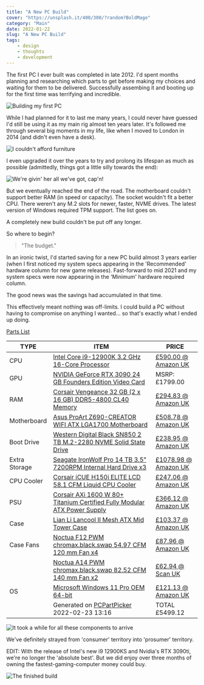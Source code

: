 ```yaml
---
title: "A New PC Build"
cover: "https://unsplash.it/400/300/?random?BoldMage"
category: "Main"
date: 2022-01-22
slug: "A New PC Build"
tags:
    - design
    - thoughts
    - development
---
```



The first PC I ever built was completed in late 2012. I'd spent months planning and researching which parts to get before making my choices and waiting for them to be delivered. Successfully assembing it and booting up for the first time was terrifying and incredible.

![Building my first PC](/2012-PC-Build.jpg)

While I had planned for it to last me many years, I could never have guessed I'd still be using it as my main rig almost ten years later. It's followed me through several big moments in my life, like when I moved to London in 2014 (and didn't even have a desk).

![I couldn't afford furniture](/2015-PC-Build.jpg)

I even upgraded it over the years to try and prolong its lifespan as much as possible (admittedly, things got a little silly towards the end):

![We're givin' her all we've got, cap'n!](/2021-PC-Build.jpg)

But we eventually reached the end of the road. The motherboard couldn't support better RAM (in speed or capacity). The socket wouldn't fit a better CPU. There weren't any M.2 slots for newer, faster, NVME drives. The latest version of Windows required TPM support. The list goes on.

A completely new build couldn't be put off any longer.

So where to begin?

> "The budget."

In an ironic twist, I'd started saving for a new PC build almost 3 years earlier (when I first noticed my system specs appearing in the 'Recommended' hardware column for new game releases). Fast-forward to mid 2021 and my system specs were now appearing in the 'Minimum' hardware required column.

The good news was the savings had accumulated in that time.

This effectively meant nothing was off-limits. I could build a PC without having to compromise on anything I wanted... so that's exactly what I ended up doing.

<div class="note table">
    <a href="https://uk.pcpartpicker.com/list/rsGVY9">Parts List</a>
    <table class="pcpp-part-list">
    <thead>
        <tr>
        <th>TYPE</th>
        <th>ITEM</th>
        <th>PRICE</th>
        </tr>
    </thead>
    <tbody>
        <tr>
        <td class="pcpp-part-list-type">CPU</td>
        <td class="pcpp-part-list-item"><a href="https://uk.pcpartpicker.com/product/gGH7YJ/intel-core-i9-12900k-32-ghz-8-core-processor-bx8071512900k">Intel Core i9-12900K 3.2 GHz 16-Core Processor</a></td>
        <td class="pcpp-part-list-price">
            <a href="https://uk.pcpartpicker.com/product/gGH7YJ/intel-core-i9-12900k-32-ghz-8-core-processor-bx8071512900k">£590.00 @ Amazon UK</a>
        </td>
        </tr>
        <tr>
        <td class="pcpp-part-list-type">GPU</td>
        <td class="pcpp-part-list-item"><a href="https://uk.pcpartpicker.com/product/PFVG3C/nvidia-geforce-rtx-3090-24-gb-founders-edition-video-card-900-1g136-2510-000">NVIDIA GeForce RTX 3090 24 GB Founders Edition Video Card</a></td>
        <td class="pcpp-part-list-price">
            MSRP:
            £1799.00
        </td>
        </tr>
        <tr>
        <td class="pcpp-part-list-type">RAM</td>
        <td class="pcpp-part-list-item"><a href="https://uk.pcpartpicker.com/product/CMrRsY/corsair-vengeance-32-gb-2-x-16-gb-ddr5-4800-cl40-memory-cmk32gx5m2a4800c40">Corsair Vengeance 32 GB (2 x 16 GB) DDR5-4800 CL40 Memory</a></td>
        <td class="pcpp-part-list-price">
            <a href="https://uk.pcpartpicker.com/product/CMrRsY/corsair-vengeance-32-gb-2-x-16-gb-ddr5-4800-cl40-memory-cmk32gx5m2a4800c40">£294.83 @ Amazon UK</a>
        </td>
        </tr>
        <tr>
        <td class="pcpp-part-list-type">Motherboard</td>
        <td class="pcpp-part-list-item"><a href="https://uk.pcpartpicker.com/product/tPYmP6/asus-proart-z690-creator-wifi-atx-lga1700-motherboard-proart-z690-creator-wifi">Asus ProArt Z690-CREATOR WIFI ATX LGA1700 Motherboard</a></td>
        <td class="pcpp-part-list-price">
            <a href="https://uk.pcpartpicker.com/product/tPYmP6/asus-proart-z690-creator-wifi-atx-lga1700-motherboard-proart-z690-creator-wifi">£508.78 @ Amazon UK</a>
        </td>
        </tr>
        <tr>
        <td class="pcpp-part-list-type">Boot Drive</td>
        <td class="pcpp-part-list-item"><a href="https://uk.pcpartpicker.com/product/6LGnTW/western-digital-black-sn850-2-tb-m2-2280-nvme-solid-state-drive-wds200t1x0e">Western Digital Black SN850 2 TB M.2-2280 NVME Solid State Drive</a></td>
        <td class="pcpp-part-list-price">
            <a href="https://uk.pcpartpicker.com/product/6LGnTW/western-digital-black-sn850-2-tb-m2-2280-nvme-solid-state-drive-wds200t1x0e">£238.95 @ Amazon UK</a>
        </td>
        </tr>
        <tr>
        <td class="pcpp-part-list-type">Extra Storage</td>
        <td class="pcpp-part-list-item"><a href="https://uk.pcpartpicker.com/product/t7BTwP/seagate-ironwolf-pro-14tb-35-7200rpm-internal-hard-drive-st14000ne0008">Seagate IronWolf Pro 14 TB 3.5" 7200RPM Internal Hard Drive x3</a></td>
        <td class="pcpp-part-list-price">
            <a href="https://uk.pcpartpicker.com/product/t7BTwP/seagate-ironwolf-pro-14tb-35-7200rpm-internal-hard-drive-st14000ne0008">£1078.98 @ Amazon UK</a>
        </td>
        </tr>
        <tr>
        <td class="pcpp-part-list-type">CPU Cooler</td>
        <td class="pcpp-part-list-item"><a href="https://uk.pcpartpicker.com/product/GLjBD3/corsair-icue-h150i-elite-lcd-581-cfm-liquid-cpu-cooler-cw-9060062-ww">Corsair iCUE H150i ELITE LCD 58.1 CFM Liquid CPU Cooler</a></td>
        <td class="pcpp-part-list-price">
            <a href="https://uk.pcpartpicker.com/product/GLjBD3/corsair-icue-h150i-elite-lcd-581-cfm-liquid-cpu-cooler-cw-9060062-ww">£247.06 @ Amazon UK</a>
        </td>
        </tr>
        <tr>
        <td class="pcpp-part-list-type">PSU</td>
        <td class="pcpp-part-list-item"><a href="https://uk.pcpartpicker.com/product/cJbwrH/corsair-1600w-80-titanium-certified-fully-modular-atx-power-supply-cp-9020087-na">Corsair AXi 1600 W 80+ Titanium Certified Fully Modular ATX Power Supply</a></td>
        <td class="pcpp-part-list-price">
            <a href="https://uk.pcpartpicker.com/product/cJbwrH/corsair-1600w-80-titanium-certified-fully-modular-atx-power-supply-cp-9020087-na">£366.12 @ Amazon UK</a>
        </td>
        </tr>
        <tr>
        <td class="pcpp-part-list-type">Case</td>
        <td class="pcpp-part-list-item"><a href="https://uk.pcpartpicker.com/product/ybH8TW/lian-li-lancool-ii-mesh-atx-mid-tower-case-lancool-ii-mesh-performance">Lian Li Lancool II Mesh ATX Mid Tower Case</a></td>
        <td class="pcpp-part-list-price">
            <a href="https://uk.pcpartpicker.com/product/ybH8TW/lian-li-lancool-ii-mesh-atx-mid-tower-case-lancool-ii-mesh-performance">£103.37 @ Amazon UK</a>
        </td>
        </tr>
        <tr>
        <td class="pcpp-part-list-type">Case Fans</td>
        <td class="pcpp-part-list-item"><a href="https://uk.pcpartpicker.com/product/cFwqqs/noctua-nf-f12-pwm-chromaxblackswap-550-cfm-120mm-fan-nf-f12-pwm-chromaxblackswap">Noctua F12 PWM chromax.black.swap 54.97 CFM 120 mm Fan x4</a></td>
        <td class="pcpp-part-list-price">
            <a href="https://uk.pcpartpicker.com/product/cFwqqs/noctua-nf-f12-pwm-chromaxblackswap-550-cfm-120mm-fan-nf-f12-pwm-chromaxblackswap">£87.96 @ Amazon UK</a>
        </td>
        </tr>
        <tr>
        <td class="pcpp-part-list-type"></td>
        <td class="pcpp-part-list-item"><a href="https://uk.pcpartpicker.com/product/sWM323/noctua-nf-a14-pwm-chromaxblackswap-825-cfm-140mm-fan-nf-a14-pwm-chromaxblackswap">Noctua A14 PWM chromax.black.swap 82.52 CFM 140 mm Fan x2</a></td>
        <td class="pcpp-part-list-price">
            <a href="https://uk.pcpartpicker.com/product/sWM323/noctua-nf-a14-pwm-chromaxblackswap-825-cfm-140mm-fan-nf-a14-pwm-chromaxblackswap">£62.94 @ Scan UK</a>
        </td>
        </tr>
        <tr>
        <td class="pcpp-part-list-type">OS</td>
        <td class="pcpp-part-list-item"><a href="https://uk.pcpartpicker.com/product/yjbTwP/microsoft-windows-11-pro-oem-64-bit-fqc-10529">Microsoft Windows 11 Pro OEM 64-bit</a></td>
        <td class="pcpp-part-list-price">
            <a href="https://uk.pcpartpicker.com/product/yjbTwP/microsoft-windows-11-pro-oem-64-bit-fqc-10529">£121.13 @ Amazon UK</a>
        </td>
        </tr>
        <tr>
        <td></td>
        <td class="pcpp-part-list-type">Generated on <a href="https://uk.pcpartpicker.com/list/rsGVY9">PCPartPicker</a> 2022-02-23 13:16</td>
        <td class="pcpp-part-list-total-price">TOTAL £5499.12</td>
        </tr>
    </tbody>
    </table>
</div>

![It took a while for all these components to arrive](/2022-PC-Build.jpg)

We've definitely strayed from 'consumer' territory into 'prosumer' territory.

EDIT: With the release of Intel's new i9 12900KS and Nvidia's RTX 3090ti, we're no longer the 'absolute best'. But we did enjoy over three months of owning the fastest-gaming-computer money could buy.

![The finished build](/FOX.jpg)
